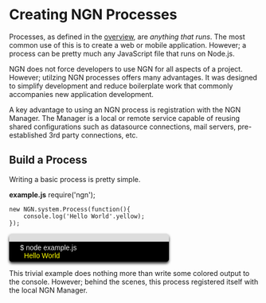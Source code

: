 # Creating NGN Processes

Processes, as defined in the [overview](#!/guide/overview), are _anything that runs_. The most common
use of this is to create a web or mobile application. However; a process can be pretty much any
JavaScript file that runs on Node.js.

NGN does not force developers to use NGN for all aspects of a project. However; utilzing NGN processes
offers many advantages. It was designed to simplify development and reduce boilerplate work that commonly
accompanies new application development.

A key advantage to using an NGN process is registration with the NGN Manager. The Manager is a local or
remote service capable of reusing shared configurations such as datasource connections, mail servers,
pre-established 3rd party connections, etc.

## Build a Process

Writing a basic process is pretty simple.

**example.js**
	require('ngn');
	
	new NGN.system.Process(function(){
		console.log('Hello World'.yellow);
	});

<div class="prettyprint" style="width: 55%;box-shadow:0px 3px 5px #333; -moz-border-radius: 6px;-webkit-border-radius: 6px;-khtml-border-radius: 6px;behavior: url(/assets/css/border-radius.htc);border-radius: 6px;position: relative;zoom: 1;background-color: #000000;color: #eeeeee;font-family: Monaco, Consolas, Arial, Helvetica, Sans-Serif;border: 1px solid #333333;border-top: 16px solid #dddddd;padding:4px 22px 4px 22px !important;margin-bottom:6px;border-left: 0 !important;border-right: 0 !important;">
	$ node example.js<br/>
	&nbsp;&nbsp;<span style="color: yellow;">Hello World</span>
</div>

This trivial example does nothing more than write some colored output to the console. However;
behind the scenes, this process registered itself with the local NGN Manager.